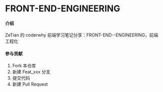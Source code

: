 # FRONT-END-ENGINEERING

#### 介绍
ZeTian 的 coderwhy 前端学习笔记分享：FRONT-END--ENGINEERING，前端工程化

#### 参与贡献

1.  Fork 本仓库
2.  新建 Feat_xxx 分支
3.  提交代码
4.  新建 Pull Request
